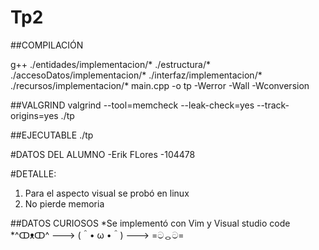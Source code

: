 # Tp2

##COMPILACIÓN

g++ ./entidades/implementacion/* ./estructura/* ./accesoDatos/implementacion/* ./interfaz/implementacion/* ./recursos/implementacion/* main.cpp -o tp -Werror -Wall -Wconversion

##VALGRIND
valgrind --tool=memcheck --leak-check=yes --track-origins=yes ./tp


##EJECUTABLE
./tp


#DATOS DEL ALUMNO
-Erik FLores
-104478
	

#DETALLE:
1. Para el aspecto visual se probó en linux
2. No pierde memoria


##DATOS CURIOSOS
*Se implementó con Vim y Visual studio code
*^ↀᴥↀ^ ---> (＾• ω •＾) ---> =ටᆼට=

